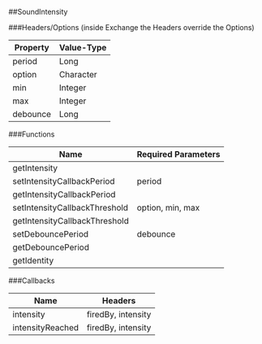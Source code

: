 ##SoundIntensity


###Headers/Options (inside Exchange the Headers override the Options)


| Property             | Value-Type                              |
|----------------------|-----------------------------------------|
|               period |       Long |
|               option |  Character |
|                  min |    Integer |
|                  max |    Integer |
|             debounce |       Long |



###Functions

| Name                 | Required Parameters                      |
|----------------------|------------------------------------------|
|         getIntensity |                                          |
| setIntensityCallbackPeriod |                                   period |
| getIntensityCallbackPeriod |                                          |
| setIntensityCallbackThreshold |                         option, min, max |
| getIntensityCallbackThreshold |                                          |
|    setDebouncePeriod |                                 debounce |
|    getDebouncePeriod |                                          |
|          getIdentity |                                          |




###Callbacks

| Name                 | Headers                                  |
|----------------------|------------------------------------------|
|            intensity |                       firedBy, intensity |
|     intensityReached |                       firedBy, intensity |



